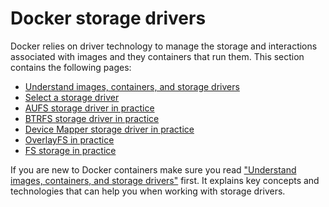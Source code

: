 <!--[metadata]>
+++
title = "Docker storage drivers"
description = "Learn how select the proper storage driver for your container."
keywords = ["container, storage, driver, AUFS, btfs, devicemapper,zvfs"]
[menu.main]
identifier = "mn_storage_docker"
parent = "mn_use_docker"
weight = 7
+++
<![end-metadata]-->


# Docker storage drivers

Docker relies on driver technology to manage the storage and interactions associated with images and they containers that run them. This section contains the following pages:

* [Understand images, containers, and storage drivers](imagesandcontainers.md)
* [Select a storage driver](selectadriver.md)
* [AUFS storage driver in practice](aufs-driver.md)
* [BTRFS storage driver in practice](btrfs-driver.md)
* [Device Mapper storage driver in practice](device-mapper-driver.md)
* [OverlayFS in practice](overlayfs-driver.md)
* [FS storage in practice](zfs-driver.md)

If you are new to Docker containers make sure you read ["Understand images, containers, and storage drivers"](imagesandcontainers.md) first. It explains key concepts and technologies that can help you when working with storage drivers.

&nbsp;
